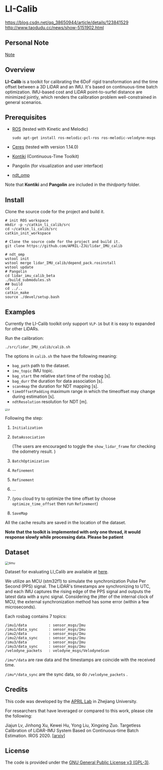 # LI-Calib
https://blog.csdn.net/qq_38650944/article/details/123841529
http://www.taodudu.cc/news/show-5151902.html

## Personal Note
[Note](Note.md)

## Overview

**LI-Calib** is a toolkit for calibrating the 6DoF rigid transformation and the time offset between a 3D LiDAR and an IMU. It's based on continuous-time batch optimization. IMU-based cost and LiDAR point-to-surfel distance are minimized jointly, which renders the calibration problem well-constrained in general scenarios. 

## **Prerequisites**

- [ROS](http://wiki.ros.org/ROS/Installation) (tested with Kinetic and Melodic)

  ```shell
  sudo apt-get install ros-melodic-pcl-ros ros-melodic-velodyne-msgs
  ```

- [Ceres](http://ceres-solver.org/installation.html) (tested with version 1.14.0)

- [Kontiki](https://github.com/APRIL-ZJU/Kontiki) (Continuous-Time Toolkit)
- Pangolin (for visualization and user interface)
- [ndt_omp](https://github.com/APRIL-ZJU/ndt_omp) 

Note that **Kontiki** and **Pangolin** are included in the *thirdparty* folder.

## Install

Clone the source code for the project and build it.

```shell
# init ROS workspace
mkdir -p ~/catkin_li_calib/src
cd ~/catkin_li_calib/src
catkin_init_workspace

# Clone the source code for the project and build it. 
git clone https://github.com/APRIL-ZJU/lidar_IMU_calib

# ndt_omp
wstool init
wstool merge lidar_IMU_calib/depend_pack.rosinstall
wstool update
# Pangolin
cd lidar_imu_calib_beta
./build_submodules.sh
## build
cd ../..
catkin_make
source ./devel/setup.bash
```

## Examples

Currently the LI-Calib toolkit only support `VLP-16` but it is easy to expanded for other LiDARs. 

Run the calibration:

```shell
./src/lidar_IMU_calib/calib.sh
```

The options in `calib.sh` the have the following meaning:

- `bag_path` path to the dataset.
- `imu_topic` IMU topic.
- `bag_start` the relative start time of the rosbag [s].
- `bag_durr`  the duration for data association [s].
- `scan4map` the duration for NDT mapping [s].
- `timeOffsetPadding` maximum range in which the timeoffset may change during estimation [s].
- `ndtResolution` resolution for NDT [m].

<img src="./pic/ui.png" alt="UI" style="zoom: 50%;" />

Following the step: 

1. `Initialization`

2. `DataAssociation`

   (The users are encouraged to toggle the `show_lidar_frame` for checking the odometry result. )

3. `BatchOptimization`

4. `Refinement`

6. `Refinement`

7. ...

8. (you cloud try to optimize the time offset by choose `optimize_time_offset` then run `Refinement`)

9. `SaveMap`

All the cache results are saved in the location of the dataset.

**Note that the toolkit is implemented with only one thread, it would  response slowly while processing data. Please be patient** 

## Dataset

<img src="./pic/3imu.png" alt="3imu" style="zoom: 67%;" />

Dataset for evaluating LI_Calib are available at [here](https://drive.google.com/drive/folders/1kYLVLMlwchBsjAoNqnrwq2N2Ow5na4VD?usp=sharing). 

We utilize an MCU (stm32f1) to simulate the synchronization Pulse Per Second (PPS) signal. The LiDAR's timestamps are synchronizing to UTC, and each IMU captures the rising edge of the PPS signal and outputs the latest data with a sync signal. Considering the jitter of the internal clock of MCU, the external synchronization method has some error (within a few microseconds).

Each rosbag contains 7 topics:

```
/imu1/data          : sensor_msgs/Imu           
/imu1/data_sync     : sensor_msgs/Imu           
/imu2/data          : sensor_msgs/Imu           
/imu2/data_sync     : sensor_msgs/Imu           
/imu3/data          : sensor_msgs/Imu           
/imu3/data_sync     : sensor_msgs/Imu           
/velodyne_packets   : velodyne_msgs/VelodyneScan
```

`/imu*/data`  are raw data and the timestamps are coincide with the received time. 

`/imu*/data_sync` are the sync data, so do `/velodyne_packets` .

## Credits 

This code was developed by the  [APRIL Lab](https://github.com/APRIL-ZJU) in Zhejiang University.

For researchers that have leveraged or compared to this work, please cite the following:

Jiajun Lv, Jinhong Xu, Kewei Hu, Yong Liu, Xingxing Zuo. Targetless Calibration of LiDAR-IMU System Based on Continuous-time Batch Estimation. IROS 2020.  [[arxiv](https://arxiv.org/pdf/2007.14759.pdf)]

## License

The code is provided under the [GNU General Public License v3 (GPL-3)](https://www.gnu.org/licenses/gpl-3.0.txt).

